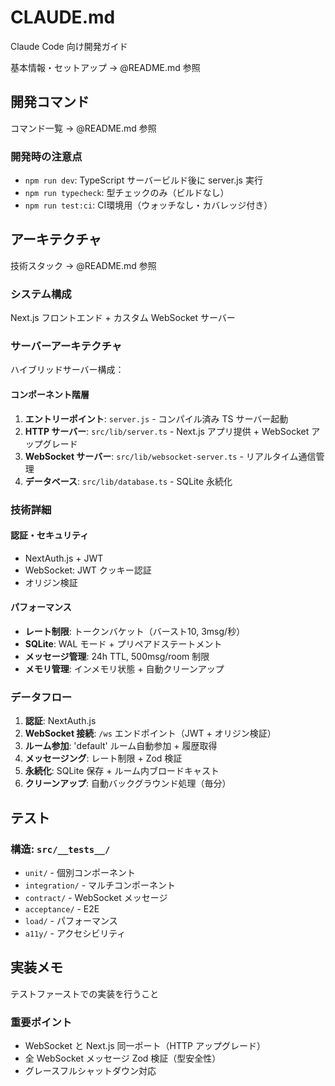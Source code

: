 # CLAUDE.md

Claude Code 向け開発ガイド

基本情報・セットアップ → @README.md 参照

## 開発コマンド

コマンド一覧 → @README.md 参照

### 開発時の注意点
- `npm run dev`: TypeScript サーバービルド後に server.js 実行
- `npm run typecheck`: 型チェックのみ（ビルドなし）
- `npm run test:ci`: CI環境用（ウォッチなし・カバレッジ付き）

## アーキテクチャ

技術スタック → @README.md 参照

### システム構成
Next.js フロントエンド + カスタム WebSocket サーバー

### サーバーアーキテクチャ

ハイブリッドサーバー構成：

#### コンポーネント階層
1. **エントリーポイント**: `server.js` - コンパイル済み TS サーバー起動
2. **HTTP サーバー**: `src/lib/server.ts` - Next.js アプリ提供 + WebSocket アップグレード
3. **WebSocket サーバー**: `src/lib/websocket-server.ts` - リアルタイム通信管理
4. **データベース**: `src/lib/database.ts` - SQLite 永続化

### 技術詳細

#### 認証・セキュリティ
- NextAuth.js + JWT
- WebSocket: JWT クッキー認証
- オリジン検証

#### パフォーマンス
- **レート制限**: トークンバケット（バースト10, 3msg/秒）
- **SQLite**: WAL モード + プリペアドステートメント
- **メッセージ管理**: 24h TTL, 500msg/room 制限
- **メモリ管理**: インメモリ状態 + 自動クリーンアップ

### データフロー

1. **認証**: NextAuth.js
2. **WebSocket 接続**: `/ws` エンドポイント（JWT + オリジン検証）
3. **ルーム参加**: 'default' ルーム自動参加 + 履歴取得
4. **メッセージング**: レート制限 + Zod 検証
5. **永続化**: SQLite 保存 + ルーム内ブロードキャスト
6. **クリーンアップ**: 自動バックグラウンド処理（毎分）

## テスト

### 構造: `src/__tests__/`
- `unit/` - 個別コンポーネント
- `integration/` - マルチコンポーネント
- `contract/` - WebSocket メッセージ
- `acceptance/` - E2E
- `load/` - パフォーマンス
- `a11y/` - アクセシビリティ

## 実装メモ

<required>
テストファーストでの実装を行うこと
</required>

### 重要ポイント
- WebSocket と Next.js 同一ポート（HTTP アップグレード）
- 全 WebSocket メッセージ Zod 検証（型安全性）
- グレースフルシャットダウン対応